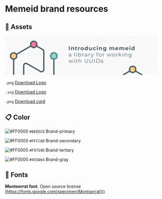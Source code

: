 # Memeid brand resources

## :triangular_ruler: Assets


![](other-file-formats/memeid-assets.png)

`.png` [Download Logo](other-file-formats/memeid-logo.png) 

`.svg` [Download Logo](other-file-formats/memeid-logo.svg) 

`.png` [Download card](other-file-formats/memeid-card.png) 


## :clipboard: Color

![#FF0000](https://via.placeholder.com/11/8ED5CD/8ED5CD) `#8ED5CD` Brand-primary 

![#FF0000](https://via.placeholder.com/11/FFCC80/FFCC80) `#FFCC80` Brand-secondary

![#FF0000](https://via.placeholder.com/11/F9759D/F9759D) `#F9759D` Brand-tertiary

![#FF0000](https://via.placeholder.com/11/455A64/455A64) `#455A64` Brand-gray
   
## :notebook_with_decorative_cover: Fonts

**Montserrat font**. Open source license [https://fonts.google.com/specimen/Montserrat]()